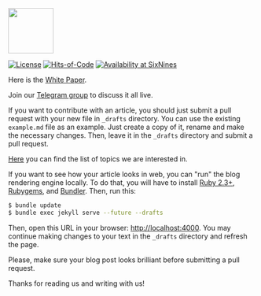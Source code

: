<img src="http://www.zold.io/logo.svg" width="92px" height="92px"/>

[![License](https://img.shields.io/badge/license-MIT-green.svg)](https://github.com/yegor256/takes/blob/master/LICENSE.txt)
[![Hits-of-Code](https://hitsofcode.com/github/zold-io/blog.zold.io)](https://hitsofcode.com/view/github/zold-io/blog.zold.io)
[![Availability at SixNines](https://www.sixnines.io/b/ee43)](https://www.sixnines.io/h/ee43)

Here is the [White Paper](https://papers.zold.io/wp.pdf).

Join our [Telegram group](https://t.me/zold_io) to discuss it all live.

If you want to contribute with an article, you should
just submit a pull request with your new file in `_drafts`
directory. You can use the existing `example.md` file
as an example. Just create a copy of it, rename and make
the necessary changes. Then, leave it in the `_drafts` directory
and submit a pull request.

[Here](https://blog.zold.io/wanted.html) you can find the list of topics
we are interested in.

If you want to see how your article looks in web, you can "run" the
blog rendering engine locally. To do that, you will have to install
[Ruby 2.3+](https://www.ruby-lang.org/en/documentation/installation/),
[Rubygems](https://rubygems.org/pages/download),
and
[Bundler](https://bundler.io/).
Then, run this:

```bash
$ bundle update
$ bundle exec jekyll serve --future --drafts
```

Then, open this URL in your browser: [http://localhost:4000](http://localhost:4000).
You may continue making changes to your text in the `_drafts` directory
and refresh the page.

Please, make sure your blog post looks brilliant before submitting a pull request.

Thanks for reading us and writing with us!
